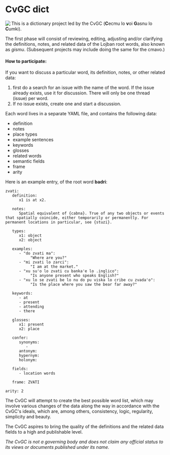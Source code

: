 # CvGC dict

<img align="left" src="https://avatars2.githubusercontent.com/u/20906737?v=3&s=200"> This is a dictionary project led by the CvGC (**C**ecmu lo **v**oi **G**asnu lo **C**umki).

The first phase will consist of reviewing, editing, adjusting and/or clarifying the definitions, notes, and related data of the Lojban root words, also known as *gismu*. (Subsequent projects may include doing the same for the cmavo.)

#### How to participate:

If you want to discuss a particular word, its definition, notes, or other related data:
  1. first do a search for an issue with the name of the word. If the issue already exists, use it for discussion. There will only be one thread (issue) per word.
  2. If no issue exists, create one and start a discussion.

Each word lives in a separate YAML file, and contains the following data:
* definition
* notes
* place types
* example sentences
* keywords
* glosses
* related words
* semantic fields
* frame
* arity

Here is an example entry, of the root word **badri**:

```
zvati:
   definition:
      x1 is at x2.

   notes:
      Spatial equivalent of {cabna}. True of any two objects or events that spatially coincide, either temporarily or permanently. For permanent locations in particular, see {stuzi}.

   types:
      x1: object
      x2: object

   examples:
      - "do zvati ma":
           "Where are you?"
      - "mi zvati lo zarci":
           "I am at the market."
      - "xu su'o lo zvati cu banka'e lo .inglico":
           "Is anyone present who speaks English?"
      - "xu lo se zvati be lo nu do pu viska lo cribe cu zvada'o":
           "Is the place where you saw the bear far away?"

   keywords:
      - at
      - present
      - attending
      - there

   glosses:
      x1: present
      x2: place

   confer:
      synonyms:
         -
      antonym: 
      hypernym: 
      holonym: 

   fields:
      - location words

   frame: ZVATI

arity: 2
```

The CvGC will attempt to create the best possible word list, which may involve various changes of the data along the way in accordance with the CvGC's ideals, which are, among others, consistency, logic, regularity, simplicity and beauty.

The CvGC aspires to bring the quality of the definitions and the related data fields to a high and publishable level.

*The CvGC is not a governing body and does not claim any official status to its views or documents published under its name.*
